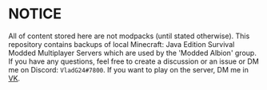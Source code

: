 # NOTICE

All of content stored here are not modpacks (until stated otherwise). This repository contains backups of local Minecraft: Java Edition Survival Modded Multiplayer Servers which are used by the 'Modded Albion' group. If you have any questions, feel free to create a discussion or an issue or DM me on Discord: `VladG24#7800`. If you want to play on the server, DM me in [VK](https://vk.com/id272953433).
